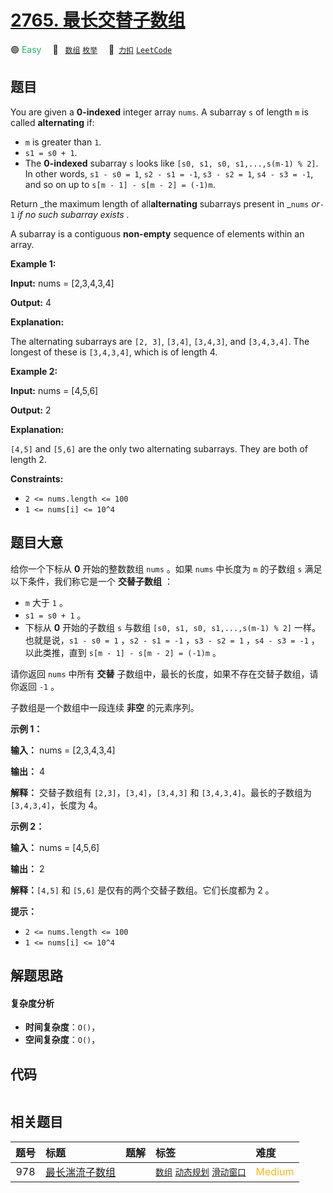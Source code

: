 # [2765. 最长交替子数组](https://2xiao.github.io/leetcode-js/problem/2765.html)

🟢 <font color=#15bd66>Easy</font>&emsp; 🔖&ensp; [`数组`](/tag/array.md) [`枚举`](/tag/enumeration.md)&emsp; 🔗&ensp;[`力扣`](https://leetcode.cn/problems/longest-alternating-subarray) [`LeetCode`](https://leetcode.com/problems/longest-alternating-subarray)

## 题目

You are given a **0-indexed** integer array `nums`. A subarray `s` of length
`m` is called **alternating** if:

  * `m` is greater than `1`.
  * `s1 = s0 + 1`.
  * The **0-indexed** subarray `s` looks like `[s0, s1, s0, s1,...,s(m-1) % 2]`. In other words, `s1 - s0 = 1`, `s2 - s1 = -1`, `s3 - s2 = 1`, `s4 - s3 = -1`, and so on up to `s[m - 1] - s[m - 2] = (-1)m`.

Return _the maximum length of all**alternating** subarrays present in _`nums`
_or_`-1` _if no such subarray exists_ _._

A subarray is a contiguous **non-empty** sequence of elements within an array.



**Example 1:**

**Input:** nums = [2,3,4,3,4]

**Output:** 4

**Explanation:**

The alternating subarrays are `[2, 3]`, `[3,4]`, `[3,4,3]`, and `[3,4,3,4]`.
The longest of these is `[3,4,3,4]`, which is of length 4.

**Example 2:**

**Input:** nums = [4,5,6]

**Output:** 2

**Explanation:**

`[4,5]` and `[5,6]` are the only two alternating subarrays. They are both of
length 2.



**Constraints:**

  * `2 <= nums.length <= 100`
  * `1 <= nums[i] <= 10^4`


## 题目大意

给你一个下标从 **0**  开始的整数数组 `nums` 。如果 `nums` 中长度为 `m` 的子数组 `s` 满足以下条件，我们称它是一个
**交替子数组** ：

  * `m` 大于 `1` 。
  * `s1 = s0 + 1` 。
  * 下标从 **0** 开始的子数组 `s` 与数组 `[s0, s1, s0, s1,...,s(m-1) % 2]` 一样。也就是说，`s1 - s0 = 1` ，`s2 - s1 = -1` ，`s3 - s2 = 1` ，`s4 - s3 = -1` ，以此类推，直到 `s[m - 1] - s[m - 2] = (-1)m` 。

请你返回 `nums` 中所有 **交替**  子数组中，最长的长度，如果不存在交替子数组，请你返回 `-1` 。

子数组是一个数组中一段连续 **非空**  的元素序列。



**示例 1：**

**输入：** nums = [2,3,4,3,4]

**输出：** 4

**解释：** 交替子数组有 `[2,3]`，`[3,4]`，`[3,4,3]` 和 `[3,4,3,4]`。最长的子数组为 `[3,4,3,4]`，长度为
4。



**示例 2：**

**输入：** nums = [4,5,6]

**输出：** 2

**解释：**`[4,5]` 和 `[5,6]` 是仅有的两个交替子数组。它们长度都为 2 。



**提示：**

  * `2 <= nums.length <= 100`
  * `1 <= nums[i] <= 10^4`


## 解题思路

#### 复杂度分析

- **时间复杂度**：`O()`，
- **空间复杂度**：`O()`，

## 代码

```javascript

```

## 相关题目

<!-- prettier-ignore -->
| 题号 | 标题 | 题解 | 标签 | 难度 |
| :------: | :------ | :------: | :------ | :------ |
| 978 | [最长湍流子数组](https://leetcode.com/problems/longest-turbulent-subarray) |  |  [`数组`](/tag/array.md) [`动态规划`](/tag/dynamic-programming.md) [`滑动窗口`](/tag/sliding-window.md) | <font color=#ffb800>Medium</font> |